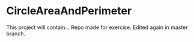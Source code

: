# CircleAreaAndPerimeter
This project will contain...
Repo made for exercise.
Edited again in master branch.

